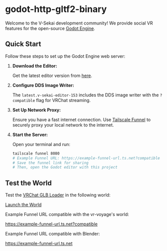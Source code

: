 # godot-http-gltf2-binary

Welcome to the V-Sekai development community! We provide social VR features for the open-source [Godot Engine](https://godotengine.org/).

## Quick Start

Follow these steps to set up the Godot Engine web server:

1. **Download the Editor:**

   Get the latest editor version from [here](https://github.com/V-Sekai/world-godot/releases/tag/latest.v-sekai-editor-153).

2. **Configure DDS Image Writer:**

   The `latest.v-sekai-editor-153` includes the DDS image writer with the `?compatible` flag for VRChat streaming.

3. **Set Up Network Proxy:**

   Ensure you have a fast internet connection. Use [Tailscale Funnel](https://tailscale.com/kb/1223/funnel) to securely proxy your local network to the internet.

4. **Start the Server:**

   Open your terminal and run:

   ```bash
   tailscale funnel 8080
   # Example Funnel URL: https://example-funnel-url.ts.net?compatible
   # Save the funnel link for sharing
   # Then, open the Godot editor with this project
   ```

## Test the World

Test the [VRChat GLB Loader](https://github.com/vr-voyage/vrchat-glb-loader) in the following world:

[Launch the World](https://vrchat.com/home/launch?worldId=wrld_a74abb7d-a423-44bb-a7ea-3bc5e8281dde)

Example Funnel URL compatible with the vr-voyage's world:

https://example-funnel-url.ts.net?compatible

Example Funnel URL compatible with Blender:

https://example-funnel-url.ts.net

